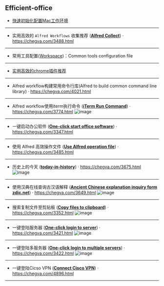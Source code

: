 ## Efficient-office

- [快速初始化配置Mac工作环境](/workspace/快速初始化配置Mac工作环境.md)
---
- 实用高效的 `Alfred Workflows` 收集推荐 ([**Alfred Collect**](/Alfred-Workflows)) · https://chegva.com/3488.html
---
- 常用工具配置([Workspace](/workspace))：Common tools configuration file
---
- [实用高效的chrome插件推荐](/workspace/实用高效的chrome插件推荐.md)
---
- Alfred workflow构建常用命令行库(Alfred to build common command line library) · https://chegva.com/4021.html 
---
- Alfred workflow使用iterm执行命令 ([**iTerm Run Command**](/iterm-run-command)) · https://chegva.com/3774.html 
![image](https://github.com/anzhihe/Efficient-office/blob/master/iterm-run-command/iterm-run-command.gif)
---
- 一键启动办公软件 ([**One-click start office software**](/one-click-start-software)) · https://chegva.com/3347.html 
---
- 使用 Alfred 高效操作文件 ([**Use Alfred operation file**](/file-operation)) · https://chegva.com/3485.html
---
- 历史上的今天 ([**today-in-history**](/today-in-history)) · https://chegva.com/3675.html
![image](https://github.com/anzhihe/Efficient-office/blob/master/today-in-history/history.gif)
---
- 使用汉典在线查询古汉语解释 ([**Ancient Chinese explanation inquiry form zdic.net**](/ancient-chinese-zdic)) · https://chegva.com/3649.html
![image](https://github.com/anzhihe/Efficient-office/blob/master/ancient-chinese-zdic/zdic.gif)
---
- 搜索复制文件至剪贴板 ([**Copy files to clipboard**](/copy-files-to-clipboard)) · https://chegva.com/3352.html
![image](https://github.com/anzhihe/Efficient-office/blob/master/copy-files-to-clipboard/File-Copy-demo.gif)
---
- 一键登陆服务器 ([**One-click login to server**](/one-click-login-server)) · https://chegva.com/3421.html
![image](https://github.com/anzhihe/Efficient-office/blob/master/one-click-login-server/Alfred-Server-demo.gif)
---
- 一键登陆多服务器 ([**One-click login to multiple servers**](/login-multiple-servers)) · https://chegva.com/3422.html
![image](https://github.com/anzhihe/Efficient-office/blob/master/login-multiple-servers/Login-Multiple-Servers.gif)
---
- 一键登陆Cicso VPN ([**Connect Cisco VPN**](/connect-cisco-vpn)) · https://chegva.com/4896.html
---
